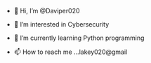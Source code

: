 - 👋 Hi, I’m @Daviper020
- 👀 I’m interested in Cybersecurity
- 🌱 I’m currently learning Python programming

- 📫 How to reach me ...lakey020@gmail

<!---
Daviper020/Daviper020 is a ✨ special ✨ repository because its `README.md` (this file) appears on your GitHub profile.
You can click the Preview link to take a look at your changes.
--->
